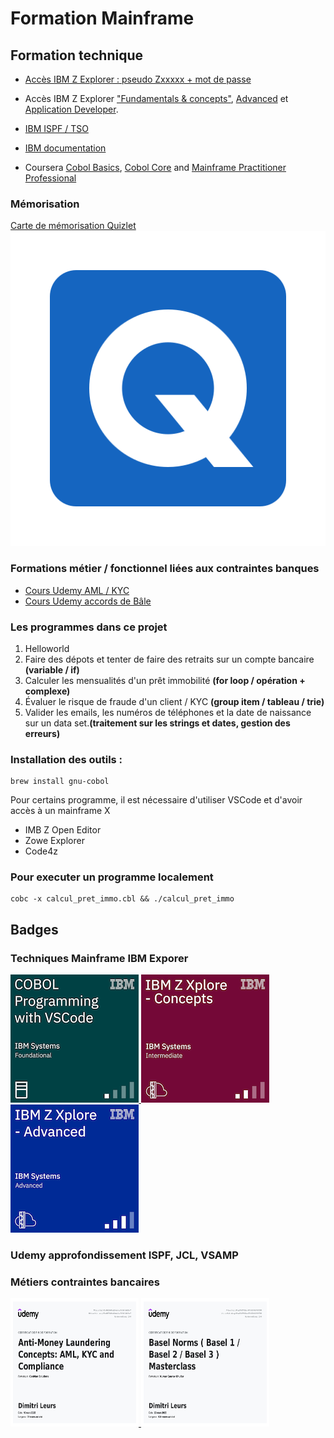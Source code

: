 # Formation Mainframe 

## Formation technique

- <a href="https://ibmzxplore.influitive.com/channels/47">Accès IBM Z Explorer : pseudo Zxxxxx + mot de passe</a> 
- Accès IBM Z Explorer <a href="https://ibmzxplore.influitive.com/channels/1">"Fundamentals & concepts"</a>, <a href="https://ibmzxplore.influitive.com/channels/4">Advanced</a> et <a href="https://ibmzxplore.influitive.com/channels/44">Application Developer</a>. 
- <a href="https://www.ibm.com/docs/en/zos-basic-skills?topic=less-interactive-system-productivity-facility-ispf-courses">IBM ISPF / TSO</a>


- <a href="https://www.ibm.com/docs/en/cobol-zos/6.3?topic=appendixes-reserved-words">IBM documentation</a>



- Coursera <a href="https://www.coursera.org/learn/ibm-cobol-basics">Cobol Basics</a>, <a href="https://www.coursera.org/learn/ibm-cobol-core">Cobol Core</a> and <a href="https://www.coursera.org/professional-certificates/ibm-z-mainframe#courses">Mainframe Practitioner Professional</a>

### Mémorisation

<a href="https://quizlet.com/user/dleurs/folders/info-banque">
    Carte de mémorisation Quizlet
    <img src="badges/quizlet.png"> 
</a>

### Formations métier / fonctionnel liées aux contraintes banques

- <a href="https://www.udemy.com/course/anti-money-laundering-aml-kyc/learn/lecture/21415788#overview">Cours Udemy AML / KYC</a>
- <a href="https://www.udemy.com/course/basel-norms-basel-1-basel-2-basel-3-masterclass/learn/lecture/27362484#overview">Cours Udemy accords de Bâle</a> 

### Les programmes dans ce projet

1. Helloworld 
2. Faire des dépots et tenter de faire des retraits sur un compte bancaire **(variable / if)**
3. Calculer les mensualités d'un prêt immobilité **(for loop / opération + complexe)**
4. Évaluer le risque de fraude d'un client / KYC **(group item / tableau / trie)**
5. Valider les emails, les numéros de téléphones et la date de naissance sur un data set.**(traitement sur les strings et dates, gestion des erreurs)**


### Installation des outils : 

```
brew install gnu-cobol
```
Pour certains programme, il est nécessaire d'utiliser VSCode et d'avoir accès à un mainframe X 
- IMB Z Open Editor
- Zowe Explorer
- Code4z

### Pour executer un programme localement
```
cobc -x calcul_pret_immo.cbl && ./calcul_pret_immo
```


## Badges

### Techniques Mainframe IBM Exporer

<a href="https://www.credly.com/badges/4a9ee56d-5ac2-4ba8-962a-65d030fa9ca2/public_url">
    <img src="badges/cobol-programming-with-vscode.png" width="205", height="205">
</a>

<a href="https://www.credly.com/badges/3c016329-6289-481d-b843-2aa584891e57/public_url">
  <img src="badges/ibm-z-xplore-concepts.png" width="205", height="205"/>
</a>

<a href="https://www.credly.com/badges/9e1c64d6-e84f-4521-ad00-a2e0f16f3e58/public_url">
  <img src="badges/ibm-z-xplore-advanced.png" width="205", height="205"/>
</a>

### Udemy approfondissement ISPF, JCL, VSAMP



### Métiers contraintes bancaires

<a href="https://www.udemy.com/certificate/UC-e85356d3-b2a0-4eb5-ac75-66c7a54d24e7/?utm_campaign=email&utm_medium=email&utm_source=sendgrid.com">
  <img src="badges/UC-e85356d3-b2a0-4eb5-ac75-66c7a54d24e7.jpg" width="205", height="205"/>
</a>

<a href="https://www.udemy.com/certificate/UC-ee910d27-0b7e-4f57-bf23-9fd703100ff0/?utm_campaign=email&utm_medium=email&utm_source=sendgrid.com">
  <img src="badges/UC-ee910d27-0b7e-4f57-bf23-9fd703100ff0.jpg" width="205", height="205"/>
</a>





